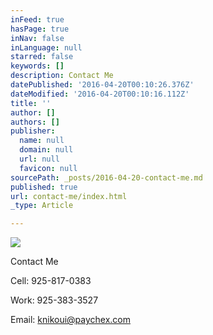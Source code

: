 ```yaml
---
inFeed: true
hasPage: true
inNav: false
inLanguage: null
starred: false
keywords: []
description: Contact Me
datePublished: '2016-04-20T00:10:26.376Z'
dateModified: '2016-04-20T00:10:16.112Z'
title: ''
author: []
authors: []
publisher:
  name: null
  domain: null
  url: null
  favicon: null
sourcePath: _posts/2016-04-20-contact-me.md
published: true
url: contact-me/index.html
_type: Article

---
```

![](https://the-grid-user-content.s3-us-west-2.amazonaws.com/bc54c86d-a907-46d4-8ff9-153e70d0ed69.jpg)

Contact Me

Cell: 925-817-0383

Work: 925-383-3527

Email: knikoui@paychex.com